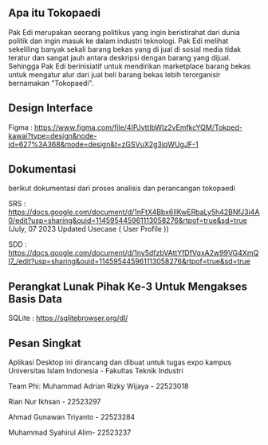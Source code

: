 ## Apa itu Tokopaedi

Pak Edi merupakan seorang politikus yang ingin beristirahat dari dunia politik dan ingin masuk ke dalam industri teknologi. Pak Edi melihat sekeliling banyak sekali barang bekas yang di jual di sosial media tidak teratur dan sangat jauh antara deskripsi dengan barang yang dijual. Sehingga Pak Edi berinisiatif untuk mendirikan marketplace barang bekas untuk mengatur alur dari jual beli barang bekas lebih terorganisir bernamakan "Tokopaedi". 

## Design Interface

Figma : https://www.figma.com/file/4IPJyttlbWIz2vEmfkcYQM/Tokped-kawai?type=design&node-id=627%3A368&mode=design&t=zGSVuX2g3jqWUgJF-1

## Dokumentasi
berikut dokumentasi dari proses analisis dan perancangan tokopaedi

SRS : https://docs.google.com/document/d/1nFtX4Bbx6IlKwERbaLy5h42BNfJ3i4A0/edit?usp=sharing&ouid=114595445961113058276&rtpof=true&sd=true
(July, 07 2023 Updated Usecase ( User Profile ))

SDD : https://docs.google.com/document/d/1ny5dfzbVAttYfDfVqxA2w99VG4XmQl7_/edit?usp=sharing&ouid=114595445961113058276&rtpof=true&sd=true

## Perangkat Lunak Pihak Ke-3 Untuk Mengakses Basis Data
SQLite : https://sqlitebrowser.org/dl/

## Pesan Singkat

Aplikasi Desktop ini dirancang dan dibuat untuk tugas expo kampus Universitas Islam Indonesia - Fakultas Teknik Industri

Team Phi:
Muhammad Adrian Rizky Wijaya - 22523018

Rian Nur Ikhsan - 22523297

Ahmad Gunawan Triyanto - 22523284

Muhammad Syahirul Alim- 22523237

